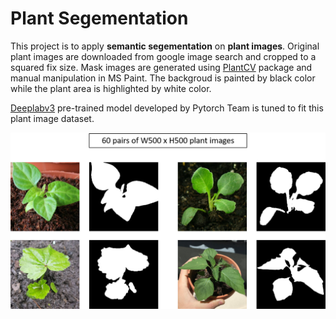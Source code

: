 # Plant Segementation

This project is to apply **semantic segementation** on **plant images**. Original plant images are downloaded from google image search and cropped to a squared fix size. Mask images are generated using [PlantCV](https://plantcv.readthedocs.io/en/stable/) package and manual manipulation in MS Paint. The backgroud is painted by black color while the plant area is highlighted by white color.

[Deeplabv3](https://pytorch.org/hub/pytorch_vision_deeplabv3_resnet101/) pre-trained model developed by Pytorch Team is tuned to fit this plant image dataset.

<img src=".\images\data.png" width=600/>

